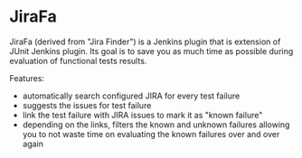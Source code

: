 # JiraFa

JiraFa (derived from "Jira Finder") is a Jenkins plugin that is extension of JUnit Jenkins plugin. Its goal is to save you as much time as possible during evaluation of functional tests results.

Features:
* automatically search configured JIRA for every test failure
* suggests the issues for test failure
* link the test failure with JIRA issues to mark it as "known failure"
* depending on the links, filters the known and unknown failures allowing you to not waste time on evaluating the known failures over and over again

